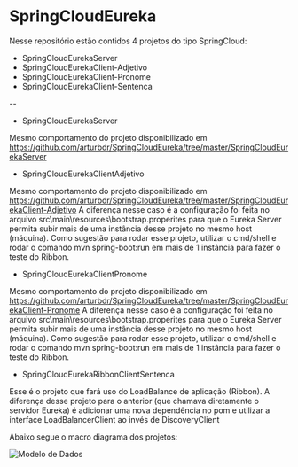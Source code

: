 # SpringCloudEureka
Nesse repositório estão contidos 4 projetos do tipo SpringCloud:

- SpringCloudEurekaServer
- SpringCloudEurekaClient-Adjetivo
- SpringCloudEurekaClient-Pronome
- SpringCloudEurekaClient-Sentenca
 
--

- SpringCloudEurekaServer

Mesmo comportamento do projeto disponibilizado em https://github.com/arturbdr/SpringCloudEureka/tree/master/SpringCloudEurekaServer

- SpringCloudEurekaClientAdjetivo

Mesmo comportamento do projeto disponibilizado em https://github.com/arturbdr/SpringCloudEureka/tree/master/SpringCloudEurekaClient-Adjetivo A diferença nesse caso é a configuração foi feita no arquivo src\main\resources\bootstrap.properites
para que o Eureka Server permita subir mais de uma instância desse projeto no mesmo host (máquina). Como sugestão para rodar esse projeto, utilizar o cmd/shell e rodar o comando mvn spring-boot:run em mais de 1 instância para fazer
o teste do Ribbon.

- SpringCloudEurekaClientPronome

Mesmo comportamento do projeto disponibilizado em https://github.com/arturbdr/SpringCloudEureka/tree/master/SpringCloudEurekaClient-Pronome A diferença nesse caso é a configuração foi feita no arquivo src\main\resources\bootstrap.properites
para que o Eureka Server permita subir mais de uma instância desse projeto no mesmo host (máquina). Como sugestão para rodar esse projeto, utilizar o cmd/shell e rodar o comando mvn spring-boot:run em mais de 1 instância para fazer
o teste do Ribbon.

- SpringCloudEurekaRibbonClientSentenca
 
Esse é o projeto que fará uso do LoadBalance de aplicação (Ribbon). A diferença desse projeto para o anterior (que chamava diretamente o servidor Eureka) é adicionar uma nova dependência no pom e utilizar a interface LoadBalancerClient ao invés de DiscoveryClient 

Abaixo segue o macro diagrama dos projetos:

![Modelo de Dados](https://github.com/arturbdr/SpringCloudEurekaRibbon/blob/master/documentacao/img/descricaoProjetos.png "")
